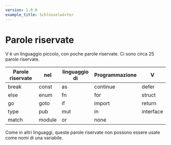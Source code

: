 ```yaml
---
version: 1.0.0
example_title: Schlüsselwörter
---
```


# Parole riservate

V è un linguaggio piccolo, con poche parole riservate. Ci sono circa 25 parole riservate.

| Parole riservate | nel    | linguaggio di      | Programmazione | V         |
| ---------------  | ------ | ------------------ | -------------- | --------- |
| break            | const  | as                 | continue       | defer     |
| else             | enum   | fn                 | for            | struct    |
| go               | goto   | if                 | import         | return    |
| type             | pub    | mut                | in             | interface |
| match            | module | or                 | none           |           |

Come in altri linguaggi, queste parole riservate non possono essere usate come nomi di una variabile.

